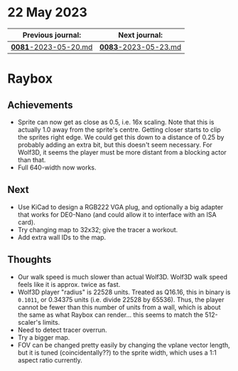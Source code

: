 # 22 May 2023

| Previous journal: | Next journal: |
|-|-|
| [**0081**-2023-05-20.md](./0081-2023-05-20.md) | [**0083**-2023-05-23.md](./0083-2023-05-23.md) |


# Raybox

## Achievements

*   Sprite can now get as close as 0.5, i.e. 16x scaling.
    Note that this is actually 1.0 away from the sprite's centre.
    Getting closer starts to clip the sprites right edge.
    We could get this down to a distance of 0.25 by probably adding an
    extra bit, but this doesn't seem necessary.
    For Wolf3D, it seems the player must be more distant from a blocking actor than that.
*   Full 640-width now works.

## Next

*   Use KiCad to design a RGB222 VGA plug, and optionally a big adapter that works for DE0-Nano
    (and could allow it to interface with an ISA card).
*   Try changing map to 32x32; give the tracer a workout.
*   Add extra wall IDs to the map.


## Thoughts

*   Our walk speed is much slower than actual Wolf3D.
    Wolf3D walk speed feels like it is approx. twice as fast.
*   Wolf3D player "radius" is 22528 units. Treated as Q16.16, this in binary is `0.1011`,
    or 0.34375 units (i.e. divide 22528 by 65536). Thus, the player cannot be fewer than
    this number of units from a wall, which is about the same as what Raybox can
    render... this seems to match the 512-scaler's limits.
*   Need to detect tracer overrun.
*   Try a bigger map.
*   FOV can be changed pretty easily by changing the vplane vector length, but
    it is tuned (coincidentally??) to the sprite width, which uses a 1:1 aspect
    ratio currently.
